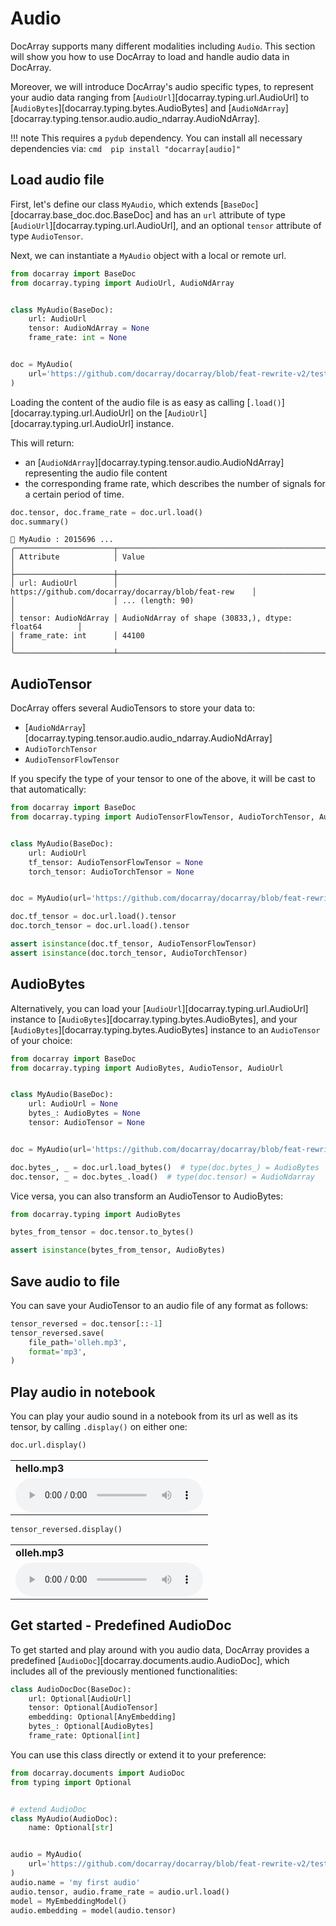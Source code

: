 # Audio

DocArray supports many different modalities including `Audio`.
This section will show you how to use DocArray to load and handle audio data in DocArray.

Moreover, we will introduce DocArray's audio specific types, to represent your audio data ranging from [`AudioUrl`][docarray.typing.url.AudioUrl] to [`AudioBytes`][docarray.typing.bytes.AudioBytes] and [`AudioNdArray`][docarray.typing.tensor.audio.audio_ndarray.AudioNdArray].

!!! note
    This requires a `pydub` dependency. You can install all necessary dependencies via:
    ```cmd 
    pip install "docarray[audio]"
    ```

## Load audio file

First, let's define our class `MyAudio`, which extends [`BaseDoc`][docarray.base_doc.doc.BaseDoc] and has an `url` attribute of type [`AudioUrl`][docarray.typing.url.AudioUrl], and an optional `tensor` attribute of type `AudioTensor`.

Next, we can instantiate a `MyAudio` object with a local or remote url. 

```python
from docarray import BaseDoc
from docarray.typing import AudioUrl, AudioNdArray


class MyAudio(BaseDoc):
    url: AudioUrl
    tensor: AudioNdArray = None
    frame_rate: int = None


doc = MyAudio(
    url='https://github.com/docarray/docarray/blob/feat-rewrite-v2/tests/toydata/hello.mp3?raw=true'
)
```

Loading the content of the audio file is as easy as calling [`.load()`][docarray.typing.url.AudioUrl] on the [`AudioUrl`][docarray.typing.url.AudioUrl] instance. 

This will return:

- an [`AudioNdArray`][docarray.typing.tensor.audio.AudioNdArray] representing the audio file content 
- the corresponding frame rate, which describes the number of signals for a certain period of time.

```python
doc.tensor, doc.frame_rate = doc.url.load()
doc.summary()
```
``` { .text .no-copy }
📄 MyAudio : 2015696 ...
╭──────────────────────┬───────────────────────────────────────────────────────╮
│ Attribute            │ Value                                                 │
├──────────────────────┼───────────────────────────────────────────────────────┤
│ url: AudioUrl        │ https://github.com/docarray/docarray/blob/feat-rew    │
│                      │ ... (length: 90)                                      │
│ tensor: AudioNdArray │ AudioNdArray of shape (30833,), dtype: float64        │
│ frame_rate: int      │ 44100                                                 │
╰──────────────────────┴───────────────────────────────────────────────────────╯
```


## AudioTensor

DocArray offers several AudioTensors to store your data to:

- [`AudioNdArray`][docarray.typing.tensor.audio.audio_ndarray.AudioNdArray]
- `AudioTorchTensor`
- `AudioTensorFlowTensor`

If you specify the type of your tensor to one of the above, it will be cast to that automatically:

```python hl_lines="7 8 13 14"
from docarray import BaseDoc
from docarray.typing import AudioTensorFlowTensor, AudioTorchTensor, AudioUrl


class MyAudio(BaseDoc):
    url: AudioUrl
    tf_tensor: AudioTensorFlowTensor = None
    torch_tensor: AudioTorchTensor = None


doc = MyAudio(url='https://github.com/docarray/docarray/blob/feat-rewrite-v2/tests/toydata/hello.mp3?raw=true')

doc.tf_tensor = doc.url.load().tensor
doc.torch_tensor = doc.url.load().tensor

assert isinstance(doc.tf_tensor, AudioTensorFlowTensor)
assert isinstance(doc.torch_tensor, AudioTorchTensor)
```


## AudioBytes

Alternatively, you can load your [`AudioUrl`][docarray.typing.url.AudioUrl] instance to [`AudioBytes`][docarray.typing.bytes.AudioBytes], and your [`AudioBytes`][docarray.typing.bytes.AudioBytes] instance to an `AudioTensor` of your choice:

```python hl_lines="13 14"
from docarray import BaseDoc
from docarray.typing import AudioBytes, AudioTensor, AudioUrl


class MyAudio(BaseDoc):
    url: AudioUrl = None
    bytes_: AudioBytes = None
    tensor: AudioTensor = None


doc = MyAudio(url='https://github.com/docarray/docarray/blob/feat-rewrite-v2/tests/toydata/hello.mp3?raw=true')

doc.bytes_, _ = doc.url.load_bytes()  # type(doc.bytes_) = AudioBytes
doc.tensor, _ = doc.bytes_.load()  # type(doc.tensor) = AudioNdarray
```
 
Vice versa, you can also transform an AudioTensor to AudioBytes:

```python
from docarray.typing import AudioBytes

bytes_from_tensor = doc.tensor.to_bytes()

assert isinstance(bytes_from_tensor, AudioBytes)
```

## Save audio to file
You can save your AudioTensor to an audio file of any format as follows:
```python
tensor_reversed = doc.tensor[::-1]
tensor_reversed.save(
    file_path='olleh.mp3',
    format='mp3',
)
```
## Play audio in notebook

You can play your audio sound in a notebook from its url as well as its tensor, by calling `.display()` on either one:

```python
doc.url.display()
```

<table>
  <tr>
    <td><b>hello.mp3</b></td>
  </tr>
  <tr>
    <td><audio controls><source src="../hello.mp3" type="audio/mp3"></audio></td>
  </tr>
</table>

```python
tensor_reversed.display()
```
<table>
  <tr>
    <td><b>olleh.mp3</b></td>
  </tr>
  <tr>
    <td><audio controls><source src="../olleh.mp3" type="audio/mp3"></audio></td>
  </tr>
</table>




## Get started - Predefined AudioDoc

To get started and play around with you audio data, DocArray provides a predefined [`AudioDoc`][docarray.documents.audio.AudioDoc], which includes all of the previously mentioned functionalities:

```python
class AudioDocDoc(BaseDoc):
    url: Optional[AudioUrl]
    tensor: Optional[AudioTensor]
    embedding: Optional[AnyEmbedding]
    bytes_: Optional[AudioBytes]
    frame_rate: Optional[int]
```

You can use this class directly or extend it to your preference:
```python
from docarray.documents import AudioDoc
from typing import Optional


# extend AudioDoc
class MyAudio(AudioDoc):
    name: Optional[str]


audio = MyAudio(
    url='https://github.com/docarray/docarray/blob/feat-rewrite-v2/tests/toydata/hello.mp3?raw=true'
)
audio.name = 'my first audio'
audio.tensor, audio.frame_rate = audio.url.load()
model = MyEmbeddingModel()
audio.embedding = model(audio.tensor)
```


